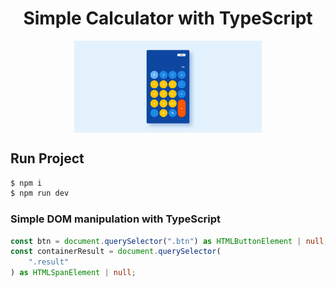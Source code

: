<h1 align = "center"> Simple Calculator with TypeScript </h1>

<div style="text-align:center">
    <img src="./public/assets/image.png" align="center" width="300px"> 
</div>


## Run Project

```bash
$ npm i 
$ npm run dev
```

### Simple DOM manipulation with TypeScript
```ts
const btn = document.querySelector(".btn") as HTMLButtonElement | null;
const containerResult = document.querySelector(
    ".result"
) as HTMLSpanElement | null;
```